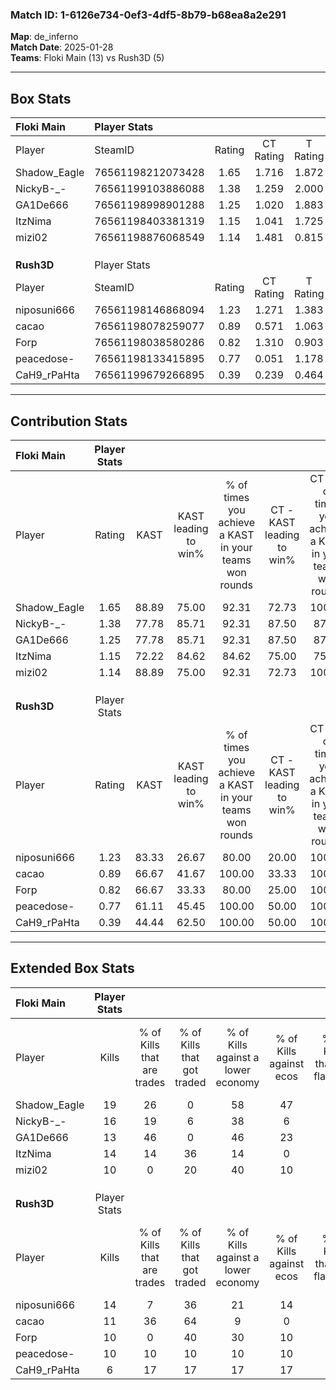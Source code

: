 ### Match ID: 1-6126e734-0ef3-4df5-8b79-b68ea8a2e291  
**Map**: de_inferno  
**Match Date**: 2025-01-28  
**Teams**: Floki Main (13) vs Rush3D (5)  

---  

## Box Stats  

| **Floki Main** | Player Stats      |        |           |          |       |       |       |         |        |      |     |
| :- | :- | :-: | :-: | :-: | :-: | :-: | :-: | :-: | :-: | :-: | :-: |
| Player         | SteamID           | Rating | CT Rating | T Rating | KAST  |  ADR  | Kills | Assists | Deaths | K/D  | HS% |
| Shadow_Eagle   | 76561198212073428 |  1.65  |   1.716   |  1.872   | 88.89 | 110.2 |  19   |    5    |   12   | 1.58 | 47  |
| NickyB-_-      | 76561199103886088 |  1.38  |   1.259   |  2.000   | 77.78 | 82.9  |  16   |    3    |   10   | 1.60 | 43  |
| GA1De666       | 76561198998901288 |  1.25  |   1.020   |  1.883   | 77.78 | 67.1  |  13   |    3    |   8    | 1.63 | 53  |
| ItzNima        | 76561198403381319 |  1.15  |   1.041   |  1.725   | 72.22 | 72.7  |  14   |    2    |   12   | 1.17 | 57  |
| mizi02         | 76561198876068549 |  1.14  |   1.481   |  0.815   | 88.89 | 66.3  |  10   |    6    |   10   | 1.00 | 50  |
|                |                   |        |           |          |       |       |       |         |        |      |     |
|                |                   |        |           |          |       |       |       |         |        |      |     |
|                |                   |        |           |          |       |       |       |         |        |      |     |
| **Rush3D**     | Player Stats      |        |           |          |       |       |       |         |        |      |     |
| Player         | SteamID           | Rating | CT Rating | T Rating | KAST  |  ADR  | Kills | Assists | Deaths | K/D  | HS% |
| niposuni666    | 76561198146868094 |  1.23  |   1.271   |  1.383   | 83.33 | 93.8  |  14   |    5    |   15   | 0.93 | 71  |
| cacao          | 76561198078259077 |  0.89  |   0.571   |  1.063   | 66.67 | 63.3  |  11   |    5    |   14   | 0.79 | 54  |
| Forp           | 76561198038580286 |  0.82  |   1.310   |  0.903   | 66.67 | 72.8  |  10   |    6    |   16   | 0.63 | 60  |
| peacedose-     | 76561198133415895 |  0.77  |   0.051   |  1.178   | 61.11 | 60.6  |  10   |    1    |   14   | 0.71 | 70  |
| CaH9_rPaHta    | 76561199679266895 |  0.39  |   0.239   |  0.464   | 44.44 | 35.3  |   6   |    3    |   14   | 0.43 | 50  |
---  

## Contribution Stats  

| **Floki Main** | Player Stats |       |                      |                                                        |                           |                                                             |                          |                                                            |
| :- | :-: | :-: | :-: | :-: | :-: | :-: | :-: | :-: |
| Player         |    Rating    | KAST  | KAST leading to win% | % of times you achieve a KAST in your teams won rounds | CT - KAST leading to win% | CT - % of times you achieve a KAST in your teams won rounds | T - KAST leading to win% | T - % of times you achieve a KAST in your teams won rounds |
| Shadow_Eagle   |     1.65     | 88.89 |        75.00         |                         92.31                          |           72.73           |                           100.00                            |          80.00           |                           80.00                            |
| NickyB-_-      |     1.38     | 77.78 |        85.71         |                         92.31                          |           87.50           |                            87.50                            |          83.33           |                           100.00                           |
| GA1De666       |     1.25     | 77.78 |        85.71         |                         92.31                          |           87.50           |                            87.50                            |          83.33           |                           100.00                           |
| ItzNima        |     1.15     | 72.22 |        84.62         |                         84.62                          |           75.00           |                            75.00                            |          100.00          |                           100.00                           |
| mizi02         |     1.14     | 88.89 |        75.00         |                         92.31                          |           72.73           |                           100.00                            |          80.00           |                           80.00                            |
|                |              |       |                      |                                                        |                           |                                                             |                          |                                                            |
|                |              |       |                      |                                                        |                           |                                                             |                          |                                                            |
|                |              |       |                      |                                                        |                           |                                                             |                          |                                                            |
| **Rush3D**     | Player Stats |       |                      |                                                        |                           |                                                             |                          |                                                            |
| Player         |    Rating    | KAST  | KAST leading to win% | % of times you achieve a KAST in your teams won rounds | CT - KAST leading to win% | CT - % of times you achieve a KAST in your teams won rounds | T - KAST leading to win% | T - % of times you achieve a KAST in your teams won rounds |
| niposuni666    |     1.23     | 83.33 |        26.67         |                         80.00                          |           20.00           |                           100.00                            |          30.00           |                           75.00                            |
| cacao          |     0.89     | 66.67 |        41.67         |                         100.00                         |           33.33           |                           100.00                            |          44.44           |                           100.00                           |
| Forp           |     0.82     | 66.67 |        33.33         |                         80.00                          |           25.00           |                           100.00                            |          37.50           |                           75.00                            |
| peacedose-     |     0.77     | 61.11 |        45.45         |                         100.00                         |           50.00           |                           100.00                            |          44.44           |                           100.00                           |
| CaH9_rPaHta    |     0.39     | 44.44 |        62.50         |                         100.00                         |           50.00           |                           100.00                            |          66.67           |                           100.00                           |
---  

## Extended Box Stats  

| **Floki Main** | Player Stats |                            |                            |                                    |                         |                              |                                 |        |                             |                                     |                          |                               |                            |
| :- | :-: | :-: | :-: | :-: | :-: | :-: | :-: | :-: | :-: | :-: | :-: | :-: | :-: |
| Player         |    Kills     | % of Kills that are trades | % of Kills that got traded | % of Kills against a lower economy | % of Kills against ecos | % of Kills that are flawless | % of Kills that are close duels | Deaths | % of Deaths that get traded | % of Deaths against a lower economy | % of Deaths against ecos | % of Deaths that are flawless | % of Deaths that are close |
| Shadow_Eagle   |      19      |             26             |             0              |                 58                 |           47            |              79              |                5                |   12   |             33              |                 17                  |            8             |              75               |             8              |
| NickyB-_-      |      16      |             19             |             6              |                 38                 |            6            |              75              |                0                |   10   |             40              |                 10                  |            10            |              80               |             10             |
| GA1De666       |      13      |             46             |             0              |                 46                 |           23            |              69              |                0                |   8    |             25              |                 13                  |            0             |              63               |             13             |
| ItzNima        |      14      |             14             |             36             |                 14                 |            0            |              43              |               14                |   12   |             33              |                 17                  |            8             |              83               |             8              |
| mizi02         |      10      |             0              |             20             |                 40                 |           10            |              60              |               10                |   10   |             40              |                 30                  |            10            |              60               |             0              |
|                |              |                            |                            |                                    |                         |                              |                                 |        |                             |                                     |                          |                               |                            |
|                |              |                            |                            |                                    |                         |                              |                                 |        |                             |                                     |                          |                               |                            |
|                |              |                            |                            |                                    |                         |                              |                                 |        |                             |                                     |                          |                               |                            |
| **Rush3D**     | Player Stats |                            |                            |                                    |                         |                              |                                 |        |                             |                                     |                          |                               |                            |
| Player         |    Kills     | % of Kills that are trades | % of Kills that got traded | % of Kills against a lower economy | % of Kills against ecos | % of Kills that are flawless | % of Kills that are close duels | Deaths | % of Deaths that get traded | % of Deaths against a lower economy | % of Deaths against ecos | % of Deaths that are flawless | % of Deaths that are close |
| niposuni666    |      14      |             7              |             36             |                 21                 |           14            |              86              |                7                |   15   |             27              |                 13                  |            7             |              60               |             13             |
| cacao          |      11      |             36             |             64             |                 9                  |            0            |              73              |                9                |   14   |              0              |                  7                  |            0             |              93               |             0              |
| Forp           |      10      |             0              |             40             |                 30                 |           10            |              60              |               10                |   16   |             19              |                  6                  |            0             |              63               |             6              |
| peacedose-     |      10      |             10             |             10             |                 10                 |           10            |              80              |               10                |   14   |              7              |                 14                  |            7             |              50               |             7              |
| CaH9_rPaHta    |      6       |             17             |             17             |                 17                 |           17            |              83              |                0                |   14   |              0              |                  7                  |            0             |              71               |             0              |
